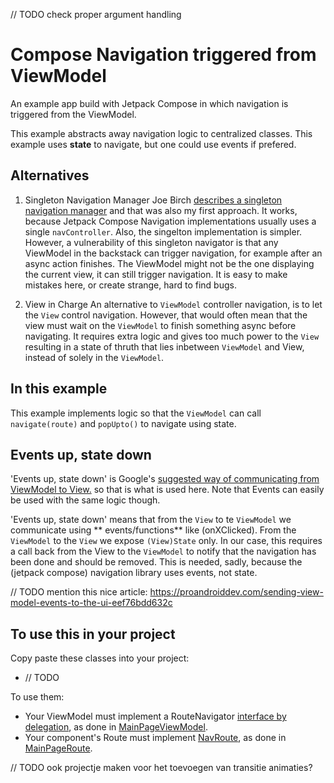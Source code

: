 // TODO check proper argument handling

# Compose Navigation triggered from ViewModel

An example app build with Jetpack Compose in which navigation is triggered from the ViewModel.

This example abstracts away navigation logic to centralized classes. This example uses **state** to
navigate, but one could use events if prefered.

## Alternatives

1. Singleton Navigation Manager Joe
   Birch [describes a singleton navigation manager]("https://medium.com/google-developer-experts/modular-navigation-with-jetpack-compose-fda9f6b2bef7")
   and that was also my first approach. It works, because Jetpack Compose Navigation implementations
   usually uses a single `navController`. Also, the singelton implementation is simpler. However, a
   vulnerability of this singleton navigator is that any ViewModel in the backstack can trigger
   navigation, for example after an async action finishes. The ViewModel might not be the one
   displaying the current view, it can still trigger navigation. It is easy to make mistakes here,
   or create strange, hard to find bugs.

2. View in Charge An alternative to `ViewModel` controller navigation, is to let the `View` control
   navigation. However, that would often mean that the view must wait on the `ViewModel` to finish
   something async before navigating. It requires extra logic and gives too much power to the `View`
   resulting in a state of thruth that lies inbetween `ViewModel` and View, instead of solely in
   the `ViewModel`.

## In this example

This example implements logic so that the `ViewModel` can call `navigate(route)` and `popUpto()` to
navigate using state.

## Events up, state down

'Events up, state down' is
Google's [suggested way of communicating from ViewModel to View.](https://developer.android.com/jetpack/guide/ui-layer#udf)
so that is what is used here. Note that Events can easily be used with the same logic though.

'Events up, state down' means that from the `View` to te `ViewModel` we communicate using **
events/functions** like (onXClicked). From the `ViewModel` to the `View` we expose `(View)State`
only. In our case, this requires a call back from the View to the `ViewModel` to notify that the
navigation has been done and should be removed. This is needed, sadly, because the (jetpack compose)
navigation library uses events, not state.

// TODO mention this nice
article: https://proandroiddev.com/sending-view-model-events-to-the-ui-eef76bdd632c

## To use this in your project

Copy paste these classes into your project:

- // TODO

To use them:

- Your ViewModel must implement a
  RouteNavigator [interface by delegation]("https://kotlinlang.org/docs/delegation.html), as done
  in [MainPageViewModel]("./app/src/main/java/nl/frank/vmnc/ui/main/MainPageViewModel.kt").
- Your component's Route must
  implement [NavRoute]("./app/src/main/java/nl/frank/vmnc/ui/nav/NavRoute.kt"), as done
  in [MainPageRoute]("./app/src/main/java/nl/frank/vmnc/ui/main/MainPage.kt").

// TODO ook projectje maken voor het toevoegen van transitie animaties?
